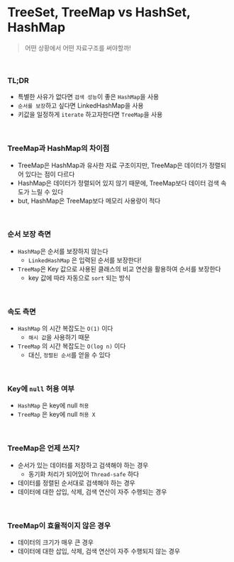 # TreeSet, TreeMap vs HashSet, HashMap
>
> 어떤 상황에서 어떤 자료구조를 써야할까!

<br>

### TL;DR

- 특별한 사유가 없다면 `검색 성능`이 좋은 `HashMap`을 사용
- `순서를 보장`하고 싶다면 LinkedHashMap을 사용
- 키값을 일정하게 `iterate` 하고자한다면 `TreeMap`을 사용

<br>

### TreeMap과 HashMap의 차이점

- TreeMap은 HashMap과 유사한 자료 구조이지만, TreeMap은 데이터가 정렬되어 있다는 점이 다르다
- HashMap은 데이터가 정렬되어 있지 않기 때문에, TreeMap보다 데이터 검색 속도가 느릴 수 있다
- but, HashMap은 TreeMap보다 메모리 사용량이 적다

<br>

### 순서 보장 측면

- `HashMap`은 순서를 보장하지 않는다
  - `LinkedHashMap` 은 입력된 순서를 보장한다!
- `TreeMap`은 Key 값으로 사용된 클래스의 비교 연산을 활용하여 순서를 보장한다
  - key 값에 따라 자동으로 `sort` 되는 방식

<br>

### 속도 측면

- `HashMap` 의 시간 복잡도는 `O(1)` 이다
  - `해시 값`을 사용하기 때문
- `TreeMap` 의 시간 복잡도는 `O(log n)` 이다
  - 대신, `정렬된 순서`를 얻을 수 있다

<br>

### Key에 `null` 허용 여부

- `HashMap` 은 key에 null `허용`
- `TreeMap` 은 key에 null `허용 X`

<br>

### TreeMap은 언제 쓰지?

- 순서가 있는 데이터를 저장하고 검색해야 하는 경우
  - 동기화 처리가 되어있어 `Thread-safe` 하다
- 데이터를 정렬된 순서대로 검색해야 하는 경우
- 데이터에 대한 삽입, 삭제, 검색 연산이 자주 수행되는 경우

<br>

### TreeMap이 효율적이지 않은 경우

- 데이터의 크기가 매우 큰 경우
- 데이터에 대한 삽입, 삭제, 검색 연산이 자주 수행되지 않는 경우
